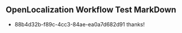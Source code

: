 ## OpenLocalization Workflow Test MarkDown
* 88b4d32b-f89c-4cc3-84ae-ea0a7d682d91 thanks!

<!--HONumber=Aug16_HO3-->


